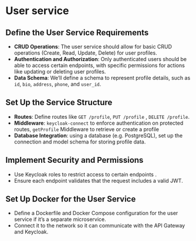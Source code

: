 # User service

## Define the User Service Requirements

- **CRUD Operations**: The user service should allow for basic CRUD operations (Create, Read, Update, Delete) for user profiles.
- **Authentication and Authorization**: Only authenticated users should be able to access certain endpoints, with specific permissions for actions like updating or deleting user profiles.
- **Data Schema**: We’ll define a schema to represent profile details, such as `id`, `bio`, `address`, `phone`, and `user_id`.

## Set Up the Service Structure

- **Routes**: Define routes like  `GET /profile`,  `PUT /profile` , `DELETE /profile`.
- **Middleware**: `keycloak-connect` to enforce authentication on protected routes, `getProfile` Middleware to retrieve or create a profile
- **Database Integration**: using a database (e.g. PostgreSQL), set up the connection and model schema for storing profile data.

## Implement Security and Permissions

- Use Keycloak roles to restrict access to certain endpoints .
- Ensure each endpoint validates that the request includes a valid JWT.

## Set Up Docker for the User Service

- Define a Dockerfile and Docker Compose configuration for the user service if it’s a separate microservice.
- Connect it to the network so it can communicate with the API Gateway and Keycloak.
